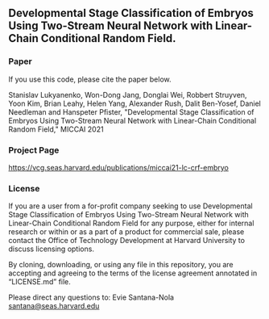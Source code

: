 ## Developmental Stage Classification of Embryos Using Two-Stream Neural Network with Linear-Chain Conditional Random Field.

### Paper

If you use this code, please cite the paper below.

Stanislav Lukyanenko, Won-Dong Jang, Donglai Wei, Robbert Struyven, Yoon Kim, Brian Leahy, Helen Yang, Alexander Rush, Dalit Ben-Yosef, Daniel Needleman and Hanspeter Pfister, "Developmental Stage Classification of Embryos Using Two-Stream Neural Network with Linear-Chain Conditional Random Field," MICCAI 2021

### Project Page

https://vcg.seas.harvard.edu/publications/miccai21-lc-crf-embryo

### License

If you are a user from a for-profit company seeking to use Developmental Stage Classification of Embryos Using Two-Stream Neural Network with Linear-Chain Conditional Random Field for any purpose, either for internal research or within or as a part of a product for commercial sale, please contact the Office of Technology Development at Harvard University to discuss licensing options.

By cloning, downloading, or using any file in this repository, you are accepting and agreeing to the terms of the license agreement annotated in “LICENSE.md” file.

Please direct any questions to: Evie Santana-Nola santana@seas.harvard.edu